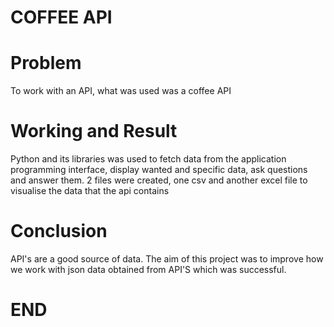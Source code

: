 # COFFEE API

# Problem
To work with an API, what was used was a coffee API

# Working and Result
Python and its libraries was used to fetch data from the application programming interface, display wanted and specific data, ask questions and answer them.
2 files were created, one csv and another excel file to visualise the data that the api contains

# Conclusion
API's are a good source of data.
The aim of this project was to improve how we work with json data obtained from API'S which was successful.

# END
